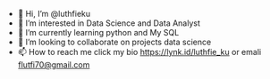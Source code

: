 - 👋 Hi, I’m @luthfieku
- 👀 I’m interested in Data Science and Data Analyst
- 🌱 I’m currently learning python and My SQL
- 💞️ I’m looking to collaborate on projects data science
- 📫 How to reach me click my bio https://lynk.id/luthfie_ku or emali flutfi70@gmail.com

<!---
luthfieku/luthfieku is a ✨ special ✨ repository because its `README.md` (this file) appears on your GitHub profile.
You can click the Preview link to take a look at your changes.
--->
